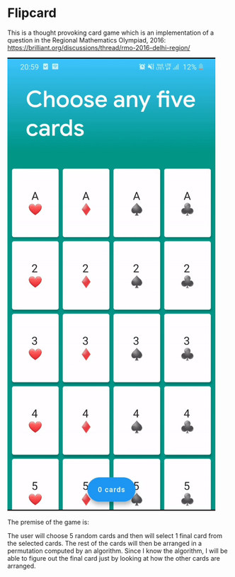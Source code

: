 # Flipcard
This is a thought provoking card game which is an implementation of a question in the Regional Mathematics Olympiad, 2016: https://brilliant.org/discussions/thread/rmo-2016-delhi-region/

![alt text](https://github.com/AloxGit/Flipcard/blob/master/demo/demo.gif?raw=true)

The premise of the game is:

The user will choose 5 random cards and then will select 1 final card from the selected cards. The rest of the cards will then be arranged in a permutation computed by an algorithm. Since I know the algorithm, I will be able to figure out the final card just by looking at how the other cards are arranged.

